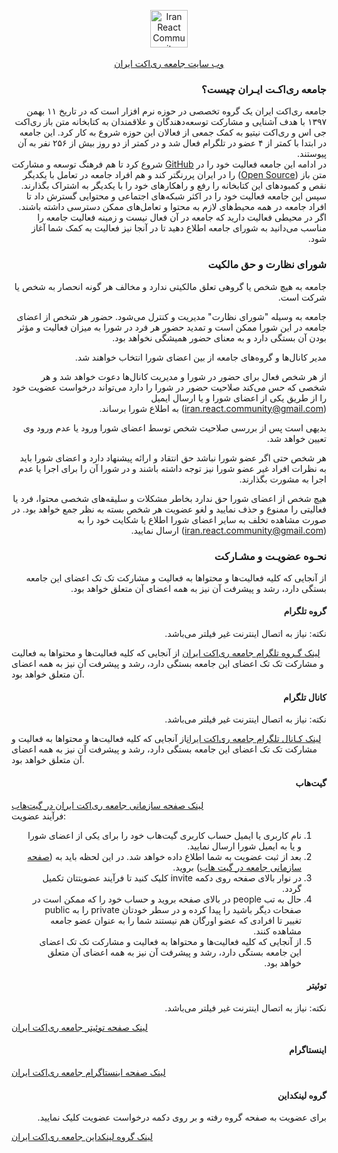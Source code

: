 <p align="center"> 
<a href='http://iran-react-community.github.io'>
<img src="https://github.com/iran-react-community/iran-react-community.github.io/raw/master/img/iran-react-community-logo.png" style="display:block;" height="60" alt='Iran React Community' aria-label='Iran React Community Web Site'/>
<br/>
وب سایت جامعه ری‌اکت ایران
</a>
</p>



<h3 lang="fa" dir="rtl" align="right">جامعه ری‌اکـت ایـران چیست؟</h3>
<p lang="fa" dir="rtl" align="right">
جامعه ری‌اکت ایران یک گروه تخصصی در حوزه نرم افزار است که در تاریخ ۱۱ بهمن ۱۳۹۷ با هدف آشنایی و مشارکت توسعه‌دهندگان 
و علاقمندان به کتابخانه متن باز ری‌اکت جی اس و ری‌اکت نیتیو به کمک جمعی از فعالان این حوزه شروع به کار کرد.  
این جامعه در ابتدا با کمتر از ۴ عضو در تلگرام فعال شد و در کمتر از دو روز بیش از ۲۵۶ نفر به آن پیوستند.  
<br/>
در ادامه این جامعه فعالیت خود را در
<a href="https://github.com/iran-react-community">GitHub</a>
شروع کرد تا هم فرهنگ توسعه و مشارکت متن باز
(<a href="https://fa.wikipedia.org/wiki/%D9%85%D8%AA%D9%86%E2%80%8C%D8%A8%D8%A7%D8%B2">Open Source</a>)
را در ایران پررنگتر کند و هم افراد جامعه در تعامل با یکدیگر نقص و کمبود‌های این کتابخانه را رفع و راهکارهای خود را با یکدیگر به اشتراک بگذارند. 
<br/>
سپس این جامعه فعالیت خود را در اکثر شبکه‌های اجتماعی و محتوایی گسترش داد تا افراد جامعه در همه محیط‌های لازم به محتوا و تعامل‌های ممکن دسترسی داشته باشند.
<br/>
اگر در محیطی فعالیت دارید که جامعه در آن فعال نیست و زمینه فعالیت جامعه را مناسب می‌دانید به شورای جامعه اطلاع دهید تا در آنجا نیز فعالیت به کمک شما آغاز شود.
</p>



<h3 lang="fa" dir="rtl" align="right">شورای نظارت و حق مالکیت</h3>
<p lang="fa" dir="rtl" align="right">
جامعه به هیچ شخص یا گروهی تعلق مالکیتی ندارد و مخالف هر گونه انحصار به شخص یا شرکت است.
</p>
<p lang="fa" dir="rtl" align="right">
جامعه به وسیله "شورای نظارت" مدیریت و کنترل می‌شود. حضور هر شخص از اعضای جامعه در این شورا ممکن است و تمدید حضور هر فرد در شورا به میزان فعالیت و مؤثر بودن آن بستگی دارد و به معنای حضور همیشگی نخواهد بود.  
</p>
<p lang="fa" dir="rtl" align="right">
مدیر کانال‌ها و گروه‌های جامعه از بین اعضای شورا انتخاب خواهند شد.  
</p>
<p lang="fa" dir="rtl" align="right">
از هر شخص فعال برای حضور در شورا و مدیریت کانال‌ها دعوت خواهد شد و هر شخصی که حس می‌کند صلاحیت حضور در شورا را دارد می‌تواند درخواست عضویت خود را از طریق یکی از اعضای شورا و یا ارسال ایمیل (<a href="mailto: iran.react.community@gmail.com">iran.react.community@gmail.com</a>) به اطلاع شورا برساند.
</p>
<p lang="fa" dir="rtl" align="right">
بدیهی است پس از بررسی صلاحیت شخص توسط اعضای شورا ورود یا عدم ورود وی تعیین خواهد شد.
</p>
<p lang="fa" dir="rtl" align="right">
هر شخص حتی اگر عضو شورا نباشد حق انتقاد و ارائه پیشنهاد دارد و اعضای شورا باید به نظرات افراد غیر عضو شورا نیز توجه داشته باشند و در شورا آن را برای اجرا یا عدم اجرا به مشورت بگذارند.
</p>
<p lang="fa" dir="rtl" align="right">
هیچ شخص از اعضای شورا حق ندارد بخاطر مشکلات و سلیقه‌های شخصی محتوا، فرد یا فعالیتی را ممنوع و حذف نمایید و لغو عضویت هر شخص بسته به نظر جمع خواهد بود. در صورت مشاهده تخلف به سایر اعضای شورا اطلاع یا شکایت خود را به (<a href="mailto: iran.react.community@gmail.com">iran.react.community@gmail.com</a>) ارسال نمایید.
</p>



<h3 lang="fa" dir="rtl" align="right">نحـوه عضویـت و مشـارکت</h3>
<p lang="fa" dir="rtl" align="right">
از آنجایی که کلیه فعالیت‌ها و محتوا‌ها به فعالیت و مشارکت تک تک اعضای این جامعه بستگی دارد، رشد و پیشرفت آن نیز به همه اعضای آن متعلق خواهد بود.
</p>


<h4 lang="fa" dir="rtl" align="right">گروه تلگرام</h4>
<p lang="fa" dir="rtl" align="right">
نکته: نیاز به اتصال اینترنت غیر فیلتر می‌باشد.  

[لینک گـروه تلگرام جامعه ری‌اکت ایران](https://b2n.ir/ir-react)
از آنجایی که کلیه فعالیت‌ها و محتوا‌ها به فعالیت و مشارکت تک تک اعضای این جامعه بستگی دارد، رشد و پیشرفت آن نیز به همه اعضای آن متعلق خواهد بود.
</p>

<h4 lang="fa" dir="rtl" align="right">کانال تلگرام</h4>
<p lang="fa" dir="rtl" align="right">
نکته: نیاز به اتصال اینترنت غیر فیلتر می‌باشد. 

[لینک کـانال تلگرام جامعه ری‌اکت ایران](https://t.me/iran_react)از آنجایی که کلیه فعالیت‌ها و محتوا‌ها به فعالیت و مشارکت تک تک اعضای این جامعه بستگی دارد، رشد و پیشرفت آن نیز به همه اعضای آن متعلق خواهد بود.
</p>

<h4 lang="fa" dir="rtl" align="right">گیت‌هاب</h4>
<p lang="fa" dir="rtl" align="right">

[لینک صفحه سازمانی جامعه ری‌اکت ایران در گیت‌هاب](https://github.com/iran-react-community)  
فرآیند عضویت:
<ol lang="fa" dir="rtl" align="right">
<li>نام کاربری یا ایمیل حساب کاربری گیت‌هاب خود را برای یکی از اعضای شورا و یا به ایمیل شورا ارسال نمایید.</li>
<li>بعد از ثبت عضویت به شما اطلاع داده خواهد شد. در این لحظه باید به (<a href="https://github.com/iran-react-community">صفحه سازمانی جامعه در گیت هاب</a>)
بروید.</li>
<li>در نوار بالای صفحه روی دکمه invite کلیک کنید تا فرآیند عضویتتان تکمیل گردد.</li>
<li>حال به تب people در بالای صفحه بروید و حساب خود را که ممکن است در صفحات دیگر باشید را پیدا کرده و در سطر خودتان private را به public تغییر تا افرادی که عضو اورگان هم نیستند شما را به عنوان عضو جامعه مشاهده کنند.</li>
<li>از آنجایی که کلیه فعالیت‌ها و محتوا‌ها به فعالیت و مشارکت تک تک اعضای این جامعه بستگی دارد، رشد و پیشرفت آن نیز به همه اعضای آن متعلق خواهد بود.</li>
</ol>
</p>

<h4 lang="fa" dir="rtl" align="right">توئیتر</h4>
<p lang="fa" dir="rtl" align="right">
نکته: نیاز به اتصال اینترنت غیر فیلتر می‌باشد.  

[لینک صفحه توئیتر جامعه ری‌اکت ایران](http://twitter.com/iran_react)
</p>

<h4 lang="fa" dir="rtl" align="right">اینستاگرام</h4>
<p lang="fa" dir="rtl" align="right">

[لینک صفحه اینستاگرام جامعه ری‌اکت ایران](http://instagram.com/iran_react)
</p>

<h4 lang="fa" dir="rtl" align="right">گروه لینکداین</h4>
<p lang="fa" dir="rtl" align="right">
برای عضویت به صفحه گروه رفته و بر روی دکمه درخواست عضویت کلیک نمایید.  

[لینک گروه لینکداین جامعه ری‌اکت ایران](https://www.linkedin.com/groups/8742016/)
</p>
